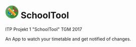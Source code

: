 # <img src="https://raw.githubusercontent.com/mrousavy/SchoolTool/master/Resources/Logo500.png" width="42"> SchoolTool
ITP Projekt 1 "SchoolTool" TGM 2017

An App to watch your timetable and get notified of changes.
